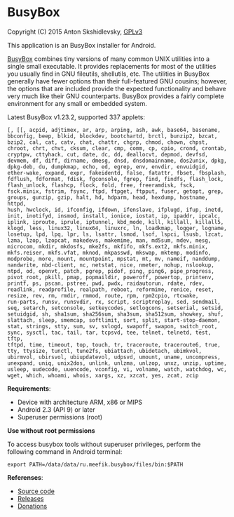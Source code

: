 # BusyBox

Copyright (C) 2015 Anton Skshidlevsky, [GPLv3](http://opensource.org/licenses/gpl-3.0.html)

This application is an BusyBox installer for Android.

[BusyBox](http://busybox.net) combines tiny versions of many common UNIX utilities into a single small executable. It provides replacements for most of the utilities you usually find in GNU fileutils, shellutils, etc. The utilities in BusyBox generally have fewer options than their full-featured GNU cousins; however, the options that are included provide the expected functionality and behave very much like their GNU counterparts. BusyBox provides a fairly complete environment for any small or embedded system.

Latest BusyBox v1.23.2, supported 337 applets:

	[, [[, acpid, adjtimex, ar, arp, arping, ash, awk, base64, basename,
	bbconfig, beep, blkid, blockdev, bootchartd, brctl, bunzip2, bzcat,
	bzip2, cal, cat, catv, chat, chattr, chgrp, chmod, chown, chpst,
	chroot, chrt, chvt, cksum, clear, cmp, comm, cp, cpio, crond, crontab,
	cryptpw, cttyhack, cut, date, dc, dd, deallocvt, depmod, devfsd,
	devmem, df, diff, dirname, dmesg, dnsd, dnsdomainname, dos2unix, dpkg,
	dpkg-deb, du, dumpkmap, echo, ed, egrep, env, envdir, envuidgid,
	ether-wake, expand, expr, fakeidentd, false, fatattr, fbset, fbsplash,
	fdflush, fdformat, fdisk, fgconsole, fgrep, find, findfs, flash_lock,
	flash_unlock, flashcp, flock, fold, free, freeramdisk, fsck,
	fsck.minix, fstrim, fsync, ftpd, ftpget, ftpput, fuser, getopt, grep,
	groups, gunzip, gzip, halt, hd, hdparm, head, hexdump, hostname, httpd,
	hush, hwclock, id, ifconfig, ifdown, ifenslave, ifplugd, ifup, inetd,
	init, inotifyd, insmod, install, ionice, iostat, ip, ipaddr, ipcalc,
	iplink, iproute, iprule, iptunnel, kbd_mode, kill, killall, killall5,
	klogd, less, linux32, linux64, linuxrc, ln, loadkmap, logger, logname,
	losetup, lpd, lpq, lpr, ls, lsattr, lsmod, lsof, lspci, lsusb, lzcat,
	lzma, lzop, lzopcat, makedevs, makemime, man, md5sum, mdev, mesg,
	microcom, mkdir, mkdosfs, mke2fs, mkfifo, mkfs.ext2, mkfs.minix,
	mkfs.reiser, mkfs.vfat, mknod, mkpasswd, mkswap, mktemp, modinfo,
	modprobe, more, mount, mountpoint, mpstat, mt, mv, nameif, nanddump,
	nandwrite, nbd-client, nc, netstat, nice, nmeter, nohup, nslookup,
	ntpd, od, openvt, patch, pgrep, pidof, ping, ping6, pipe_progress,
	pivot_root, pkill, pmap, popmaildir, poweroff, powertop, printenv,
	printf, ps, pscan, pstree, pwd, pwdx, raidautorun, rdate, rdev,
	readlink, readprofile, realpath, reboot, reformime, renice, reset,
	resize, rev, rm, rmdir, rmmod, route, rpm, rpm2cpio, rtcwake,
	run-parts, runsv, runsvdir, rx, script, scriptreplay, sed, sendmail,
	seq, setarch, setconsole, setkeycodes, setlogcons, setserial, setsid,
	setuidgid, sh, sha1sum, sha256sum, sha3sum, sha512sum, showkey, shuf,
	slattach, sleep, smemcap, softlimit, sort, split, start-stop-daemon,
	stat, strings, stty, sum, sv, svlogd, swapoff, swapon, switch_root,
	sync, sysctl, tac, tail, tar, tcpsvd, tee, telnet, telnetd, test, tftp,
	tftpd, time, timeout, top, touch, tr, traceroute, traceroute6, true,
	tty, ttysize, tunctl, tune2fs, ubiattach, ubidetach, ubimkvol,
	ubirmvol, ubirsvol, ubiupdatevol, udpsvd, umount, uname, uncompress,
	unexpand, uniq, unix2dos, unlink, unlzma, unlzop, unxz, unzip, uptime,
	usleep, uudecode, uuencode, vconfig, vi, volname, watch, watchdog, wc,
	wget, which, whoami, whois, xargs, xz, xzcat, yes, zcat, zcip

**Requirements**:

* Device with architecture ARM, x86 or MIPS
* Android 2.3 (API 9) or later
* Superuser permissions (root)

**Use without root permissions**

To access busybox tools without superuser privileges, perform the following command in Android terminal:

    export PATH=/data/data/ru.meefik.busybox/files/bin:$PATH

**Referenses**:

* [Source code](https://github.com/meefik/busybox)
* [Releases](https://github.com/meefik/busybox/releases)
* [Donations](http://meefik.github.io/donate/)
